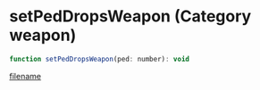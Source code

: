 # setPedDropsWeapon (Category weapon)

```js
function setPedDropsWeapon(ped: number): void
```

[filename](setPedDropsWeapon_m.md ':include')